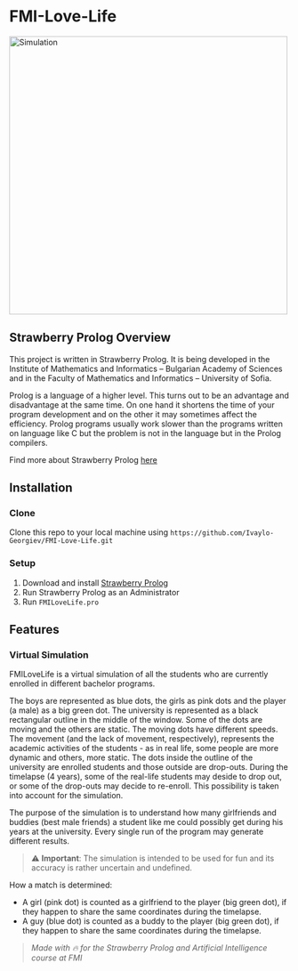 # FMI-Love-Life

<img alt="Simulation" src="https://github.com/Ivaylo-Georgiev/FMI-Love-Life/blob/master/simulation.gif" width="500">

## Strawberry Prolog Overview

This project is written in Strawberry Prolog. It is being developed in the Institute of Mathematics and Informatics – Bulgarian Academy of Sciences and in the Faculty of Mathematics and Informatics – University of Sofia.

Prolog is a language of a higher level. This turns out to be an advantage and disadvantage at the same time. On one hand it shortens the time of your program development and on the other it may sometimes affect the efficiency. Prolog programs usually work slower than the programs written on language like C but the problem is not in the language but in the Prolog compilers.  

Find more about Strawberry Prolog [here](http://www.dobrev.com/index.html)

## Installation

### Clone

Clone this repo to your local machine using `https://github.com/Ivaylo-Georgiev/FMI-Love-Life.git`  

### Setup

 1. Download and install [Strawberry Prolog](http://www.dobrev.com/download.html)
 2. Run Strawberry Prolog as an Administrator  
 3. Run `FMILoveLife.pro`
 
## Features
 
### Virtual Simulation
 
FMILoveLife is a virtual simulation of all the students who are currently enrolled in different bachelor programs.  
 
The boys are represented as blue dots, the girls as pink dots and the player (a male) as a big green dot. The university is represented as a black rectangular outline in the middle of the window. Some of the dots are moving and the others are static. The moving dots have different speeds. The movement (and the lack of movement, respectively), represents the academic activities of the students - as in real life, some people are more dynamic and others, more static. The dots inside the outline of the university are enrolled students and those outside are drop-outs. During the timelapse (4 years), some of the real-life students may deside to drop out, or some of the drop-outs may decide to re-enroll. This possibility is taken into account for the simulation.

The purpose of the simulation is to understand how many girlfriends and buddies (best male friends) a student like me could possibly get during his years at the university. Every single run of the program may generate different results. 

> ⚠️ **Important**: The simulation is intended to be used for fun and its accuracy is rather uncertain and undefined.

How a match is determined:  
 * A girl (pink dot) is counted as a girlfriend to the player (big green dot), if they happen to share the same coordinates during the timelapse. 
 * A guy (blue dot)  is counted as a buddy to the player (big green dot), if they happen to share the same coordinates during the timelapse.
 
 > _Made with 🔥 for the Strawberry Prolog and Artificial Intelligence course at FMI_

